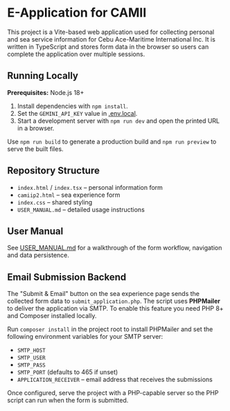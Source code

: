 # E-Application for CAMII

This project is a Vite-based web application used for collecting personal and sea service information for Cebu Ace-Maritime International Inc. It is written in TypeScript and stores form data in the browser so users can complete the application over multiple sessions.

## Running Locally

**Prerequisites:** Node.js 18+

1. Install dependencies with `npm install`.
2. Set the `GEMINI_API_KEY` value in [.env.local](.env.local).
3. Start a development server with `npm run dev` and open the printed URL in a browser.

Use `npm run build` to generate a production build and `npm run preview` to serve the built files.

## Repository Structure

- `index.html` / `index.tsx` – personal information form
- `camiip2.html` – sea experience form
- `index.css` – shared styling
- `USER_MANUAL.md` – detailed usage instructions

## User Manual

See [USER_MANUAL.md](USER_MANUAL.md) for a walkthrough of the form workflow, navigation and data persistence.

## Email Submission Backend

The "Submit & Email" button on the sea experience page sends the collected form
data to `submit_application.php`. The script uses **PHPMailer** to deliver the
application via SMTP. To enable this feature you need PHP 8+ and Composer
installed locally.

Run `composer install` in the project root to install PHPMailer and set the
following environment variables for your SMTP server:

- `SMTP_HOST`
- `SMTP_USER`
- `SMTP_PASS`
- `SMTP_PORT` (defaults to 465 if unset)
- `APPLICATION_RECEIVER` – email address that receives the submissions

Once configured, serve the project with a PHP-capable server so the PHP script
can run when the form is submitted.
